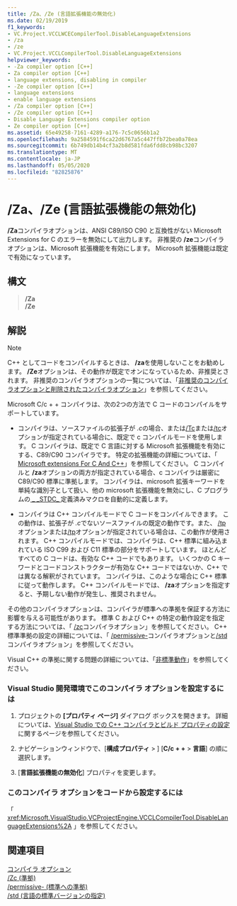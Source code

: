 ```yaml
---
title: /Za、/Ze (言語拡張機能の無効化)
ms.date: 02/19/2019
f1_keywords:
- VC.Project.VCCLWCECompilerTool.DisableLanguageExtensions
- /za
- /ze
- VC.Project.VCCLCompilerTool.DisableLanguageExtensions
helpviewer_keywords:
- -Za compiler option [C++]
- Za compiler option [C++]
- language extensions, disabling in compiler
- -Ze compiler option [C++]
- language extensions
- enable language extensions
- /Za compiler option [C++]
- /Ze compiler option [C++]
- Disable Language Extensions compiler option
- Ze compiler option [C++]
ms.assetid: 65e49258-7161-4289-a176-7c5c0656b1a2
ms.openlocfilehash: 9a2584591f6ca22d6767a5c447ffb72bea0a78ea
ms.sourcegitcommit: 6b749db14b4cf3a2b8d581fda6fdd8cb98bc3207
ms.translationtype: MT
ms.contentlocale: ja-JP
ms.lasthandoff: 05/05/2020
ms.locfileid: "82825876"
---
```

# <a name="za-ze-disable-language-extensions"></a>/Za、/Ze (言語拡張機能の無効化)

**/Za**コンパイラオプションは、ANSI C89/ISO C90 と互換性がない Microsoft Extensions for C のエラーを無効にして出力します。 非推奨の **/ze**コンパイラオプションは、Microsoft 拡張機能を有効にします。 Microsoft 拡張機能は既定で有効になっています。

## <a name="syntax"></a>構文

> **/Za**\
> **/Ze**

## <a name="remarks"></a>解説

> [!NOTE]
> C++ としてコードをコンパイルするときは、 **/za**を使用しないことをお勧めします。 **/Ze**オプションは、その動作が既定でオンになっているため、非推奨とされます。 非推奨のコンパイラオプションの一覧については、「[非推奨のコンパイラオプションと削除されたコンパイラオプション](compiler-options-listed-by-category.md#deprecated-and-removed-compiler-options)」を参照してください。

Microsoft C/c + + コンパイラは、次の2つの方法で C コードのコンパイルをサポートしています。

- コンパイラは、ソースファイルの拡張子が *.c*の場合、または[/Tc](tc-tp-tc-tp-specify-source-file-type.md)または[/tc](tc-tp-tc-tp-specify-source-file-type.md)オプションが指定されている場合に、既定で c コンパイルモードを使用します。 C コンパイラは、既定で C 言語に対する Microsoft 拡張機能を有効にする、C89/C90 コンパイラです。 特定の拡張機能の詳細については、「 [Microsoft extensions For C And C++](microsoft-extensions-to-c-and-cpp.md)」を参照してください。 C コンパイルと **/za**オプションの両方が指定されている場合、c コンパイラは厳密に C89/C90 標準に準拠します。 コンパイラは、microsoft 拡張キーワードを単純な識別子として扱い、他の microsoft 拡張機能を無効にし、C プログラムの[ \_ \_STDC\_ ](../../preprocessor/predefined-macros.md)定義済みマクロを自動的に定義します。

- コンパイラは C++ コンパイルモードで C コードをコンパイルできます。 この動作は、拡張子が *.c*でないソースファイルの既定の動作です。また、 [/tp](tc-tp-tc-tp-specify-source-file-type.md)オプションまたは[/tp](tc-tp-tc-tp-specify-source-file-type.md)オプションが指定されている場合は、この動作が使用されます。 C++ コンパイルモードでは、コンパイラは、C++ 標準に組み込まれている ISO C99 および C11 標準の部分をサポートしています。 ほとんどすべての C コードは、有効な C++ コードでもあります。 いくつかの C キーワードとコードコンストラクターが有効な C++ コードではないか、C++ では異なる解釈がされています。 コンパイラは、このような場合に C++ 標準に従って動作します。 C++ コンパイルモードでは、 **/za**オプションを指定すると、予期しない動作が発生し、推奨されません。

その他のコンパイラオプションは、コンパイラが標準への準拠を保証する方法に影響を与える可能性があります。 標準 C および C++ の特定の動作設定を指定する方法については、「 [/zc](zc-conformance.md)コンパイラオプション」を参照してください。 C++ 標準準拠の設定の詳細については、「 [/permissive-](permissive-standards-conformance.md)コンパイラオプションと[/std](std-specify-language-standard-version.md)コンパイラオプション」を参照してください。

Visual C++ の準拠に関する問題の詳細については、「[非標準動作](../../cpp/nonstandard-behavior.md)」を参照してください。

### <a name="to-set-this-compiler-option-in-the-visual-studio-development-environment"></a>Visual Studio 開発環境でこのコンパイラ オプションを設定するには

1. プロジェクトの **[プロパティ ページ]** ダイアログ ボックスを開きます。 詳細については、[Visual Studio での C++ コンパイラとビルド プロパティの設定](../working-with-project-properties.md)に関するページを参照してください。

1. ナビゲーションウィンドウで、[**構成プロパティ** > ] [**C/c + +** > **言語**] の順に選択します。

1. [**言語拡張機能の無効化**] プロパティを変更します。

### <a name="to-set-this-compiler-option-programmatically"></a>このコンパイラ オプションをコードから設定するには

「 <xref:Microsoft.VisualStudio.VCProjectEngine.VCCLCompilerTool.DisableLanguageExtensions%2A> 」を参照してください。

## <a name="see-also"></a>関連項目

[コンパイラ オプション](compiler-options.md)<br/>
[/Zc (準拠)](zc-conformance.md)<br/>
[/permissive- (標準への準拠)](permissive-standards-conformance.md)<br/>
[/std (言語の標準バージョンの指定)](std-specify-language-standard-version.md)<br/>
